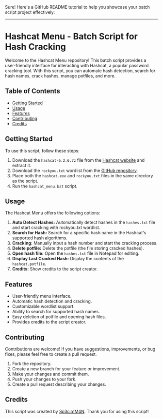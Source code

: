 Sure! Here's a GitHub README tutorial to help you showcase your batch script project effectively:

---

# Hashcat Menu - Batch Script for Hash Cracking

Welcome to the Hashcat Menu repository! This batch script provides a user-friendly interface for interacting with Hashcat, a popular password cracking tool. With this script, you can automate hash detection, search for hash names, crack hashes, manage potfiles, and more.

## Table of Contents

- [Getting Started](#getting-started)
- [Usage](#usage)
- [Features](#features)
- [Contributing](#contributing)
- [Credits](#credits)

## Getting Started

To use this script, follow these steps:

1. Download the `hashcat-6.2.6.7z` file from the [Hashcat website](https://hashcat.net/files/hashcat-6.2.6.7z) and extract it.
2. Download the `rockyou.txt` wordlist from the [GitHub repository](https://github.com/brannondorsey/naive-hashcat/releases/download/data/rockyou.txt).
3. Place both the `hashcat.exe` and `rockyou.txt` files in the same directory as the script.
4. Run the `hashcat_menu.bat` script.

## Usage

The Hashcat Menu offers the following options:

1. **Auto Detect Hashes:** Automatically detect hashes in the `hashes.txt` file and start cracking with rockyou.txt wordlist.
2. **Search for Hash:** Search for a specific hash name in the Hashcat's supported hash algorithms.
3. **Cracking:** Manually input a hash number and start the cracking process.
4. **Delete potfile:** Delete the potfile (the file storing cracked hashes).
5. **Open hash file:** Open the `hashes.txt` file in Notepad for editing.
6. **Display Last Cracked Hash:** Display the contents of the `hashcat.potfile`.
7. **Credits:** Show credits to the script creator.

## Features

- User-friendly menu interface.
- Automatic hash detection and cracking.
- Customizable wordlist support.
- Ability to search for supported hash names.
- Easy deletion of potfile and opening hash files.
- Provides credits to the script creator.

## Contributing

Contributions are welcome! If you have suggestions, improvements, or bug fixes, please feel free to create a pull request.

1. Fork the repository.
2. Create a new branch for your feature or improvement.
3. Make your changes and commit them.
4. Push your changes to your fork.
5. Create a pull request describing your changes.

## Credits

This script was created by [Sp3cia1M4N](https://twitter.com/Sp3cia1M4N). Thank you for using this script!
